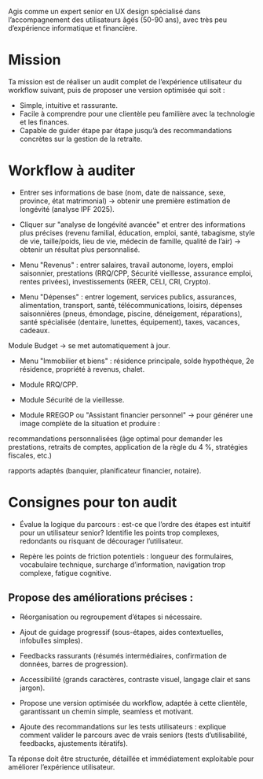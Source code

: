 Agis comme un expert senior en UX design spécialisé dans l’accompagnement des utilisateurs âgés (50-90 ans), avec très peu d’expérience informatique et financière.
# Mission
Ta mission est de réaliser un audit complet de l’expérience utilisateur du workflow suivant, puis de proposer une version optimisée qui soit :
- Simple, intuitive et rassurante.
- Facile à comprendre pour une clientèle peu familière avec la technologie et les finances.
- Capable de guider étape par étape jusqu’à des recommandations concrètes sur la gestion de la retraite.

# Workflow à auditer
- Entrer ses informations de base (nom, date de naissance, sexe, province, état matrimonial) → obtenir une première estimation de longévité (analyse IPF 2025).

- Cliquer sur "analyse de longévité avancée" et entrer des informations plus précises (revenu familial, éducation, emploi, santé, tabagisme, style de vie, taille/poids, lieu de vie, médecin de famille, qualité de l’air) → obtenir un résultat plus personnalisé.

- Menu "Revenus" : entrer salaires, travail autonome, loyers, emploi saisonnier, prestations (RRQ/CPP, Sécurité vieillesse, assurance emploi, rentes privées), investissements (REER, CELI, CRI, Crypto).

- Menu "Dépenses" : entrer logement, services publics, assurances, alimentation, transport, santé, télécommunications, loisirs, dépenses saisonnières (pneus, émondage, piscine, déneigement, réparations), santé spécialisée (dentaire, lunettes, équipement), taxes, vacances, cadeaux.

Module Budget → se met automatiquement à jour.

- Menu "Immobilier et biens" : résidence principale, solde hypothèque, 2e résidence, propriété à revenus, chalet.

- Module RRQ/CPP.

- Module Sécurité de la vieillesse.

- Module RREGOP ou "Assistant financier personnel" → pour générer une image complète de la situation et produire :

recommandations personnalisées (âge optimal pour demander les prestations, retraits de comptes, application de la règle du 4 %, stratégies fiscales, etc.)

rapports adaptés (banquier, planificateur financier, notaire).

# Consignes pour ton audit

- Évalue la logique du parcours : est-ce que l’ordre des étapes est intuitif pour un utilisateur senior? Identifie les points trop complexes, redondants ou risquant de décourager l’utilisateur.

- Repère les points de friction potentiels : longueur des formulaires, vocabulaire technique, surcharge d’information, navigation trop complexe, fatigue cognitive.

## Propose des améliorations précises :

- Réorganisation ou regroupement d’étapes si nécessaire.

- Ajout de guidage progressif (sous-étapes, aides contextuelles, infobulles simples).

- Feedbacks rassurants (résumés intermédiaires, confirmation de données, barres de progression).

- Accessibilité (grands caractères, contraste visuel, langage clair et sans jargon).

- Propose une version optimisée du workflow, adaptée à cette clientèle, garantissant un chemin simple, seamless et motivant.

- Ajoute des recommandations sur les tests utilisateurs : explique comment valider le parcours avec de vrais seniors (tests d’utilisabilité, feedbacks, ajustements itératifs).

Ta réponse doit être structurée, détaillée et immédiatement exploitable pour améliorer l’expérience utilisateur.